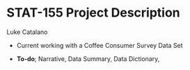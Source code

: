 # STAT-155 Project Description
Luke Catalano

-   Current working with a Coffee Consumer Survey Data Set

-   **To-do**; Narrative, Data Summary, Data Dictionary,
